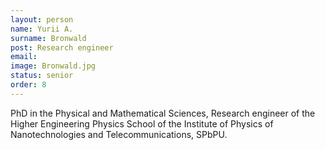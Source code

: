 ```yaml
---
layout: person
name: Yurii A.
surname: Bronwald
post: Research engineer
email: 
image: Bronwald.jpg
status: senior
order: 8
---
```

PhD in the Physical and Mathematical Sciences, Research engineer of the Higher
Engineering Physics School of the Institute of Physics of Nanotechnologies
and Telecommunications, SPbPU.